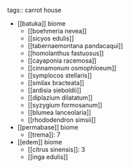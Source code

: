 tags:: carrot house

- [[batuka]] biome
	- [[boehmeria nevea]]
	- [[sicyos edulis]]
	- [[tabernaemontana pandacaqui]]
	- [[homolanthus fastuosus]]
	- [[cayaponia racemosa]]
	- [[cinnamonum osmophloeum]]
	- [[symplocos stellaris]]
	- [[smilax bracteata]]
	- [[ardisia sieboldii]]
	- [[diplazium dilatatum]]
	- [[syzygium formosanum]]
	- [[blumea lanceolaria]]
	- [[rhododendron simsii]]
- [[permabase]] biome
	- [[trema]]: 7
- [[edem]] biome
	- [[citrus sinensis]]: 3
	- [[inga edulis]]
